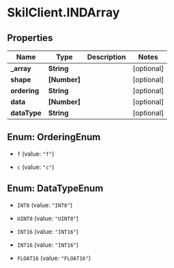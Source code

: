 # SkilClient.INDArray

## Properties
Name | Type | Description | Notes
------------ | ------------- | ------------- | -------------
**_array** | **String** |  | [optional] 
**shape** | **[Number]** |  | [optional] 
**ordering** | **String** |  | [optional] 
**data** | **[Number]** |  | [optional] 
**dataType** | **String** |  | [optional] 


<a name="OrderingEnum"></a>
## Enum: OrderingEnum


* `f` (value: `"f"`)

* `c` (value: `"c"`)




<a name="DataTypeEnum"></a>
## Enum: DataTypeEnum


* `INT8` (value: `"INT8"`)

* `UINT8` (value: `"UINT8"`)

* `INT16` (value: `"INT16"`)

* `INT16` (value: `"INT16"`)

* `FLOAT16` (value: `"FLOAT16"`)




